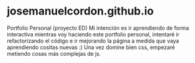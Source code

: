 # josemanuelcordon.github.io
Portfolio Personal (proyecto ED)
Mi intención es ir aprendiendo de forma interactiva mientras voy haciendo este portfolio personal, intentaré ir refactorizando el código e ir mejorando la página a medida que vaya aprendiendo cositas nuevas :)
Una vez domine bien css, empezaré metiendo cosas más complejas de js.
